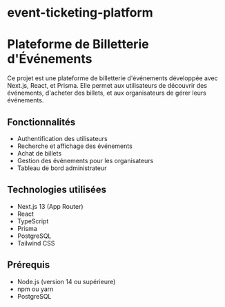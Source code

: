 # event-ticketing-platform
# Plateforme de Billetterie d'Événements

Ce projet est une plateforme de billetterie d'événements développée avec Next.js, React, et Prisma. Elle permet aux utilisateurs de découvrir des événements, d'acheter des billets, et aux organisateurs de gérer leurs événements.

## Fonctionnalités

- Authentification des utilisateurs
- Recherche et affichage des événements
- Achat de billets
- Gestion des événements pour les organisateurs
- Tableau de bord administrateur

## Technologies utilisées

- Next.js 13 (App Router)
- React
- TypeScript
- Prisma
- PostgreSQL
- Tailwind CSS

## Prérequis

- Node.js (version 14 ou supérieure)
- npm ou yarn
- PostgreSQL